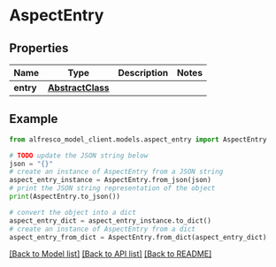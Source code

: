 # AspectEntry


## Properties

Name | Type | Description | Notes
------------ | ------------- | ------------- | -------------
**entry** | [**AbstractClass**](AbstractClass.md) |  | 

## Example

```python
from alfresco_model_client.models.aspect_entry import AspectEntry

# TODO update the JSON string below
json = "{}"
# create an instance of AspectEntry from a JSON string
aspect_entry_instance = AspectEntry.from_json(json)
# print the JSON string representation of the object
print(AspectEntry.to_json())

# convert the object into a dict
aspect_entry_dict = aspect_entry_instance.to_dict()
# create an instance of AspectEntry from a dict
aspect_entry_from_dict = AspectEntry.from_dict(aspect_entry_dict)
```
[[Back to Model list]](../README.md#documentation-for-models) [[Back to API list]](../README.md#documentation-for-api-endpoints) [[Back to README]](../README.md)



